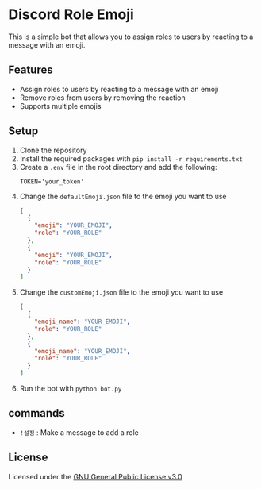 # Discord Role Emoji

This is a simple bot that allows you to assign roles to users by reacting to a message with an emoji.

## Features

- Assign roles to users by reacting to a message with an emoji
- Remove roles from users by removing the reaction
- Supports multiple emojis

## Setup

1. Clone the repository
2. Install the required packages with `pip install -r requirements.txt`
3. Create a `.env` file in the root directory and add the following:
   ```
   TOKEN='your_token'
   ```
4. Change the `defaultEmoji.json` file to the emoji you want to use
    ```json
    [
      {
        "emoji": "YOUR_EMOJI",
        "role": "YOUR_ROLE"
      },
      {
        "emoji": "YOUR_EMOJI",
        "role": "YOUR_ROLE"
      }
    ]
    ```
5. Change the `customEmoji.json` file to the emoji you want to use
    ```json
    [
      {
        "emoji_name": "YOUR_EMOJI",
        "role": "YOUR_ROLE"
      },
      {
        "emoji_name": "YOUR_EMOJI",
        "role": "YOUR_ROLE"
      }
    ]
    ```
6. Run the bot with `python bot.py`

## commands
- `!설정` : Make a message to add a role

## License
Licensed under the [GNU General Public License v3.0](LICENSE)